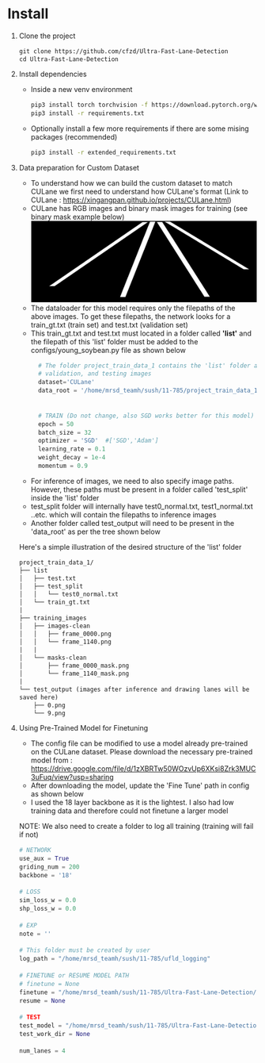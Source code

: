 
# Install
1. Clone the project

    ```Shell
    git clone https://github.com/cfzd/Ultra-Fast-Lane-Detection
    cd Ultra-Fast-Lane-Detection
    ```

2. Install dependencies

    - Inside a new venv environment
      ```bash
      pip3 install torch torchvision -f https://download.pytorch.org/whl/cu101/torch_stable.html
      pip3 install -r requirements.txt
      ```
    - Optionally install a few more requirements if there are some mising packages (recommended)
      ```bash
      pip3 install -r extended_requirements.txt
      ```

3. Data preparation for Custom Dataset

    - To understand how we can build the custom dataset to match CULane we first need to
    understand how CULane's format (Link to CULane : https://xingangpan.github.io/projects/CULane.html)
    - CULane has RGB images and binary mask images for training (see binary mask example below)
      ![](mask.png)
    - The dataloader for this model requires only the filepaths of the above images. To get
      these filepaths, the network looks for a train_gt.txt (train set) and test.txt (validation set)
    - This train_gt.txt and test.txt must located in a folder called **'list'** and the filepath
      of this 'list' folder must be added to the configs/young_soybean.py file as shown below
      ```python
        # The folder project_train_data_1 contains the 'list' folder as well as the training
        # validation, and testing images
        dataset='CULane'
        data_root = '/home/mrsd_teamh/sush/11-785/project_train_data_1'


        # TRAIN (Do not change, also SGD works better for this model)
        epoch = 50
        batch_size = 32
        optimizer = 'SGD'  #['SGD','Adam']
        learning_rate = 0.1
        weight_decay = 1e-4
        momentum = 0.9
      ```
    - For inference of images, we need to also specify image paths. However, these paths
      must be present in a folder called 'test_split' inside the 'list' folder
    - test_split folder will internally have test0_normal.txt, test1_normal.txt ..etc. which
      will contain the filepaths to inference images
    - Another folder called test_output will need to be present in the 'data_root' as per the tree shown below

    Here's a simple illustration of the desired structure of the 'list' folder

    ```
    project_train_data_1/
    ├── list
    │   ├── test.txt
    │   ├── test_split
    │   │   └── test0_normal.txt
    │   └── train_gt.txt
    |
    ├── training_images
    │   ├── images-clean
    │   │   ├── frame_0000.png
    │   │   └── frame_1140.png
    |   |
    │   └── masks-clean
    │       ├── frame_0000_mask.png
    │       └── frame_1140_mask.png
    |
    └── test_output (images after inference and drawing lanes will be saved here)
        ├── 0.png
        └── 9.png
    ```

4. Using Pre-Trained Model for Finetuning

    - The config file can be modified to use a model already pre-trained on the CULane
      dataset. Please download the necessary pre-trained model from : https://drive.google.com/file/d/1zXBRTw50WOzvUp6XKsi8Zrk3MUC3uFuq/view?usp=sharing
    - After downloading the model, update the 'Fine Tune' path in config as shown below
    - I used the 18 layer backbone as it is the lightest. I also had low training data
      and therefore could not finetune a larger model

    NOTE: We also need to create a folder to log all training (training will fail if not)

    ```python
    # NETWORK
    use_aux = True
    griding_num = 200
    backbone = '18'

    # LOSS
    sim_loss_w = 0.0
    shp_loss_w = 0.0

    # EXP
    note = ''

    # This folder must be created by user
    log_path = "/home/mrsd_teamh/sush/11-785/ufld_logging"

    # FINETUNE or RESUME MODEL PATH
    # finetune = None
    finetune = "/home/mrsd_teamh/sush/11-785/Ultra-Fast-Lane-Detection/checkpoints/culane_18.pth"
    resume = None

    # TEST
    test_model = "/home/mrsd_teamh/sush/11-785/Ultra-Fast-Lane-Detection/checkpoints/checkpoint.pth"
    test_work_dir = None

    num_lanes = 4
    ```